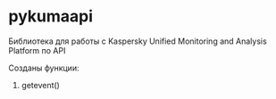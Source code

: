 # pykumaapi

Библиотека для работы с Kaspersky Unified Monitoring and Analysis Platform
по API

Созданы функции:
1) getevent()